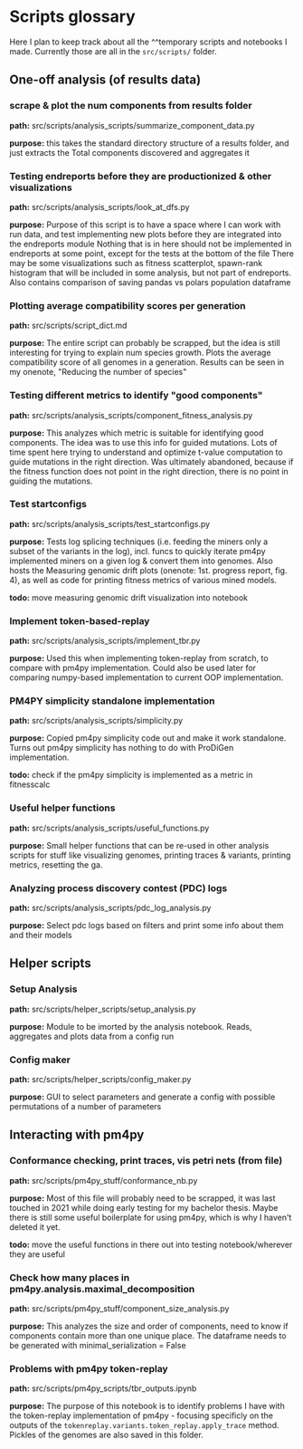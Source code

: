 # Scripts glossary
Here I plan to keep track about all the ^^temporary scripts and notebooks I made. Currently those are all in the `src/scripts/` folder.

## One-off analysis (of results data)

### scrape & plot the num components from results folder
**path:**
src/scripts/analysis_scripts/summarize_component_data.py

**purpose:**
this takes the standard directory structure of a results folder, and just extracts the Total components discovered and aggregates it

### Testing endreports before they are productionized & other visualizations
**path:**
src/scripts/analysis_scripts/look_at_dfs.py

**purpose:**
Purpose of this script is to have a space where I can work with run data, and test implementing new plots before they are integrated into the endreports module Nothing that is in here should not be implemented in endreports at some point, except for the tests at the bottom of the file There may be some visualizations such as fitness scatterplot, spawn-rank histogram that will be included in some analysis, but not part of endreports.
Also contains comparison of saving pandas vs polars population dataframe

### Plotting average compatibility scores per generation
**path:**
src/scripts/script_dict.md

**purpose:**
The entire script can probably be scrapped, but the idea is still interesting for trying to explain num species growth. Plots the average compatibility score of all genomes in a generation. Results can be seen in my onenote, "Reducing the number of species"

### Testing different metrics to identify "good components"
**path:**
src/scripts/analysis_scripts/component_fitness_analysis.py

**purpose:**
This analyzes which metric is suitable for identifying good components. The idea was to use this info for guided mutations. Lots of time spent here trying to understand and optimize t-value computation to guide mutations in the right direction. Was ultimately abandoned, because if the fitness function does not point in the right direction, there is no point in guiding the mutations.

### Test startconfigs
**path:**
src/scripts/analysis_scripts/test_startconfigs.py

**purpose:**
Tests log splicing techniques (i.e. feeding the miners only a subset of the variants in the log), incl. funcs to quickly iterate pm4py implemented miners on a given log & convert them into genomes. Also hosts the Measuring genomic drift plots (onenote: 1st.  progress report, fig. 4), as well as code for printing fitness metrics of various mined models. 

**todo:**
move measuring genomic drift visualization into notebook

### Implement token-based-replay
**path:**
src/scripts/analysis_scripts/implement_tbr.py

**purpose:**
Used this when implementing token-replay from scratch, to compare with pm4py implementation. Could also be used later for comparing numpy-based implementation to current OOP implementation.

### PM4PY simplicity standalone implementation
**path:**
src/scripts/analysis_scripts/simplicity.py

**purpose:**
Copied pm4py simplicity code out and make it work standalone. Turns out pm4py simplicity has nothing to do with ProDiGen implementation. 

**todo:**
check if the pm4py simplicity is implemented as a metric in fitnesscalc

### Useful helper functions
**path:**
src/scripts/analysis_scripts/useful_functions.py

**purpose:**
Small helper functions that can be re-used in other analysis scripts for stuff like visualizing genomes, printing traces & variants, printing metrics, resetting the ga.

### Analyzing process discovery contest (PDC) logs
**path:**
src/scripts/analysis_scripts/pdc_log_analysis.py

**purpose:**
Select pdc logs based on filters and print some info about them and their models

## Helper scripts

### Setup Analysis
**path:**
src/scripts/helper_scripts/setup_analysis.py

**purpose:**
Module to be imorted by the analysis notebook. Reads, aggregates and plots data from a config run

### Config maker
**path:**
src/scripts/helper_scripts/config_maker.py

**purpose:**
GUI to select parameters and generate a config with possible permutations of a number of parameters

## Interacting with pm4py

### Conformance checking, print traces, vis petri nets (from file)
**path:**
src/scripts/pm4py_stuff/conformance_nb.py

**purpose:**
Most of this file will probably need to be scrapped, it was last touched in 2021 while doing early testing for my bachelor thesis. Maybe there is still some useful boilerplate for using pm4py, which is why I haven't deleted it yet.

**todo:**
move the useful functions in there out into testing notebook/wherever they are useful

### Check how many places in pm4py.analysis.maximal_decomposition
**path:**
src/scripts/pm4py_stuff/component_size_analysis.py

**purpose:**
This analyzes the size and order of components, need to know if components contain more than one unique place.  The dataframe needs to be generated with minimal_serialization = False

### Problems with pm4py token-replay
**path:**
src/scripts/pm4py_scripts/tbr_outputs.ipynb

**purpose:**
The purpose of this notebook is to identify problems I have with the token-replay implementation of pm4py - focusing specificly on the outputs of the `tokenreplay.variants.token_replay.apply_trace` method.  Pickles of the genomes are also saved in this folder.